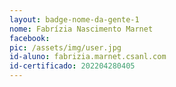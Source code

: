 ```yaml
---
layout: badge-nome-da-gente-1
nome: Fabrízia Nascimento Marnet
facebook:
pic: /assets/img/user.jpg
id-aluno: fabrizia.marnet.csanl.com
id-certificado: 202204280405
---
```

